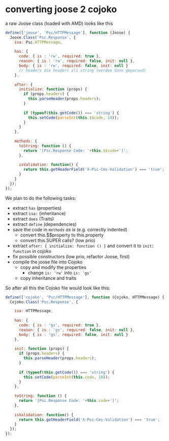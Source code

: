 # converting joose 2 cojoko

a raw Joose class (loaded with AMD) looks like this

```javascript
define(['joose', 'Psc/HTTPMessage'], function (Joose) {
  Joose.Class('Psc.Response', {
    isa: Psc.HTTPMessage,
  
    has: {
      code: { is : 'rw', required: true },
      reason: { is : 'rw', required: false, init: null },
      body: { is : 'rw', required: false, init: null }
      // headers die headers als string (werden dann geparsed)
    },
    
    after: {
      initialize: function (props) {
        if (props.headers) {
          this.parseHeader(props.headers);
        }
        
        if (typeof(this.getCode()) === 'string') {
          this.setCode(parseInt(this.$$code, 10));
        }
      }
    },
  
    methods: {
      toString: function () {
        return '[Psc.Response Code: '+this.$$code+']';
      },
      
      isValidation: function() {
        return this.getHeaderField('X-Psc-Cms-Validation') === 'true';
      }
    }
  });
});
```

We plan to do the following tasks:

  * extract `has`  (properties)
  * extract `isa:` (inheritance)
  * extract `does` (Traits)
  * extract `define` (dependencies)
  * save the code in `methods`  _as is_ (e.g. correctly indented)
    * convert this.$$property to this.property
    * convert this.SUPER calls? (low prio)
  * extract `after: { initialize: function () }` and convert it to `init: function` in cojoko
  * fix possible constructors (low prio, refactor Joose, first)
  * compile the joose file into Cojoko
    * copy and modify the properties
      * change `is: 'rw'` into `is: 'gs'`
    * copy inheritance and traits

So after all this the Cojoko file would look like this:

```javascript
define(['cojoko', 'Psc/HTTPMessage'], function (Cojoko, HTTPMessage) {
  Cojoko.Class('Psc.Response', {

    isa: HTTPMessage,
  
    has: {
      code: { is : 'gs', required: true },
      reason: { is : 'gs', required: false, init: null },
      body: { is : 'gs', required: false, init: null }
    },
    
    init: function (props) {
      if (props.headers) {
        this.parseHeader(props.headers);
      }
        
      if (typeof(this.getCode()) === 'string') {
        this.setCode(parseInt(this.code, 10));
      }
    },
  
    toString: function () {
      return '[Psc.Response Code: '+this.code+']';
    },
      
    isValidation: function() {
      return this.getHeaderField('X-Psc-Cms-Validation') === 'true';
    }
  });
});
```
